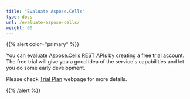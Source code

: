 ```yaml
---
title: "Evaluate Aspose.Cells"
type: docs
url: /evaluate-aspose-cells/
weight: 60
---
```


{{% alert color="primary" %}} 

You can evaluate [Aspose.Cells REST APIs](http://apireference.aspose.cloud/cells/) by creating a [free trial account](https://dashboard.aspose.cloud). The free trial will give you a good idea of the service's capabilities and let you do some early development.

Please check [Trial Plan](https://purchase.aspose.cloud/trial) webpage for more details.

{{% /alert %}}
